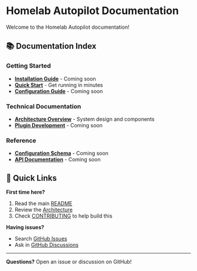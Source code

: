 # Homelab Autopilot Documentation

Welcome to the Homelab Autopilot documentation!

## 📚 Documentation Index

### Getting Started

- **[Installation Guide](installation.md)** - Coming soon
- **[Quick Start](../README.md#quick-start)** - Get running in minutes
- **[Configuration Guide](configuration.md)** - Coming soon

### Technical Documentation

- **[Architecture Overview](architecture.md)** - System design and components
- **[Plugin Development](plugin-development.md)** - Coming soon

### Reference

- **[Configuration Schema](config-reference.md)** - Coming soon
- **[API Documentation](api-reference.md)** - Coming soon

## 🚀 Quick Links

**First time here?**
1. Read the main [README](../README.md)
2. Review the [Architecture](architecture.md)
3. Check [CONTRIBUTING](../CONTRIBUTING.md) to help build this

**Having issues?**
- Search [GitHub Issues](https://github.com/bryanfree66/homelab-autopilot/issues)
- Ask in [GitHub Discussions](https://github.com/bryanfree66/homelab-autopilot/discussions)

---

**Questions?** Open an issue or discussion on GitHub!
